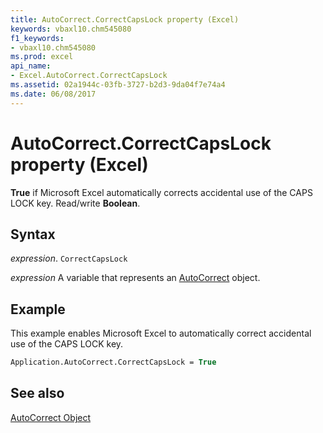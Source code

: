 ```yaml
---
title: AutoCorrect.CorrectCapsLock property (Excel)
keywords: vbaxl10.chm545080
f1_keywords:
- vbaxl10.chm545080
ms.prod: excel
api_name:
- Excel.AutoCorrect.CorrectCapsLock
ms.assetid: 02a1944c-03fb-3727-b2d3-9da04f7e74a4
ms.date: 06/08/2017
---
```



# AutoCorrect.CorrectCapsLock property (Excel)

 **True** if Microsoft Excel automatically corrects accidental use of the CAPS LOCK key. Read/write **Boolean**.


## Syntax

_expression_. `CorrectCapsLock`

_expression_ A variable that represents an [AutoCorrect](Excel.AutoCorrect-graph-property.md) object.


## Example

This example enables Microsoft Excel to automatically correct accidental use of the CAPS LOCK key.


```vb
Application.AutoCorrect.CorrectCapsLock = True
```


## See also


[AutoCorrect Object](Excel.AutoCorrect(object).md)

